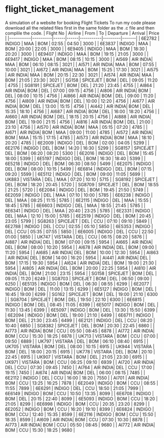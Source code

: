 # flight_ticket_management
A  simulation of a website for booking Flight Tickets
 To run my code please download all the related files first in the same folder as the .c file and then complile the code. 
| Flight No | Airline  | From | To   | Departure | Arrival | Price |
|-----------|----------|------|------|-----------|---------|-------|
| 6E2782    | INDIGO   | MAA  | BOM  | 02:55     | 04:50   | 3000  |
| 6E3837    | INDIGO   | MAA  | BOM  | 20:00     | 22:05   | 3000  |
| 6E9405    | INDIGO   | MAA  | BOM  | 18:30     | 20:20   | 3000  |
| 6E9407    | INDIGO   | MAA  | BOM  | 19:15     | 21:05   | 3000  |
| 6E9417    | INDIGO   | MAA  | BOM  | 08:15     | 10:15   | 3000  |
| AI569     | AIR INDIA| MAA  | BOM  | 06:10     | 08:15   | 3021  |
| AI571     | AIR INDIA| MAA  | BOM  | 07:55     | 10:00   | 3021  |
| AI672     | AIR INDIA| MAA  | BOM  | 15:25     | 17:30   | 3021  |
| AI575     | AIR INDIA| MAA  | BOM  | 20:15     | 22:30   | 3021  |
| AI574     | AIR INDIA| MAA  | BOM  | 21:05     | 23:30   | 3021  |
| SG158     | SPICEJET | BOM  | DEL  | 09:05     | 11:20   | 4755  |
| SG8191    | SPICEJET | BOM  | DEL  | 21:20     | 23:45   | 4755  |
| AI864     | AIR INDIA| BOM  | DEL  | 07:00     | 09:15   | 4756  |
| AI806     | AIR INDIA| BOM  | DEL  | 08:00     | 10:15   | 4756  |
| AI866     | AIR INDIA| BOM  | DEL  | 09:00     | 11:20   | 4756  |
| AI809     | AIR INDIA| BOM  | DEL  | 10:00     | 12:20   | 4756  |
| AI677     | AIR INDIA| BOM  | DEL  | 13:00     | 15:15   | 4756  |
| AI442     | AIR INDIA| BOM  | DEL  | 15:35     | 18:10   | 4756  |
| AI687     | AIR INDIA| BOM  | DEL  | 16:00     | 18:20   | 4756  |
| AI660     | AIR INDIA| BOM  | DEL  | 18:15     | 20:15   | 4756  |
| AI888     | AIR INDIA| BOM  | DEL  | 19:00     | 21:15   | 4756  |
| AI816     | AIR INDIA| BOM  | DEL  | 21:00     | 23:10   | 4756  |
| AI570     | AIR INDIA| BOM  | MAA  | 05:15     | 07:20   | 4785  |
| AI671     | AIR INDIA| BOM  | MAA  | 09:00     | 11:00   | 4785  |
| AI572     | AIR INDIA| BOM  | MAA  | 15:15     | 17:15   | 4785  |
| AI573     | AIR INDIA| BOM  | MAA  | 18:10     | 20:20   | 4785  |
| 6E2009    | INDIGO   | DEL  | BOM  | 02:00     | 04:05   | 5299  |
| 6E2176    | INDIGO   | DEL  | BOM  | 14:20     | 16:30   | 5299  |
| SG8157    | SPICEJET | DEL  | BOM  | 06:20     | 08:20   | 5300  |
| 6E2016    | INDIGO   | DEL  | BOM  | 15:45     | 18:00   | 5399  |
| 6E5197    | INDIGO   | DEL  | BOM  | 16:30     | 18:40   | 5399  |
| 6E5218    | INDIGO   | DEL  | BOM  | 06:30     | 08:50   | 5499  |
| 6E2075    | INDIGO   | DEL  | BOM  | 08:00     | 10:15   | 5499  |
| 6E6814    | INDIGO   | DEL  | BOM  | 07:15     | 09:20   | 5599  |
| 6E5112    | INDIGO   | DEL  | BOM  | 09:00     | 11:05   | 5699  |
| UK883     | VISTARA  | DEL  | MAA  | 07:20     | 10:10   | 5715  |
| SG8192    | SPICEJET | DEL  | BOM  | 18:20     | 20:45   | 5720  |
| SG8709    | SPICEJET | DEL  | BOM  | 18:55     | 21:25   | 5720  |
| 6E2084    | INDIGO   | DEL  | BOM  | 19:45     | 21:50   | 5749  |
| 6E2059    | INDIGO   | DEL  | MAA  | 07:10     | 10:00   | 5785  |
| 6E6238    | INDIGO   | DEL  | MAA  | 08:25     | 11:15   | 5785  |
| 6E2115    | INDIGO   | DEL  | MAA  | 15:55     | 18:45   | 5785  |
| 6E6603    | INDIGO   | DEL  | MAA  | 18:55     | 21:45   | 5785  |
| 6E6341    | INDIGO   | DEL  | MAA  | 20:40     | 23:25   | 5785  |
| 6E2331    | INDIGO   | DEL  | MAA  | 12:10     | 15:00   | 5785  |
| 6E2519    | INDIGO   | DEL  | BOM  | 20:45     | 23:05   | 5799  |
| SG8263    | SPICEJET | DEL  | CCU  | 07:10     | 09:10   | 5849  |
| 6E2788    | INDIGO   | DEL  | CCU  | 02:55     | 05:10   | 5850  |
| 6E5353    | INDIGO   | DEL  | CCU  | 05:35     | 07:55   | 5850  |
| 6E6005    | INDIGO   | DEL  | CCU  | 22:50     | 01:00   | 5850  |
| UK747     | VISTARA  | DEL  | CCU  | 06:15     | 08:20   | 5876  |
| AI887     | AIR INDIA| DEL  | BOM  | 07:00     | 09:15   | 5954  |
| AI665     | AIR INDIA| DEL  | BOM  | 08:00     | 10:20   | 5954  |
| AI678     | AIR INDIA| DEL  | BOM  | 09:00     | 11:20   | 5954  |
| AI685     | AIR INDIA| DEL  | BOM  | 10:00     | 12:30   | 5954  |
| AI863     | AIR INDIA| DEL  | BOM  | 14:00     | 16:20   | 5954  |
| AI441     | AIR INDIA| DEL  | BOM  | 17:15     | 19:30   | 5954  |
| AI624     | AIR INDIA| DEL  | BOM  | 19:00     | 21:30   | 5954  |
| AI805     | AIR INDIA| DEL  | BOM  | 20:00     | 22:25   | 5954  |
| AI810     | AIR INDIA| DEL  | BOM  | 21:00     | 23:15   | 5954  |
| SG158     | SPICEJET | BOM  | DEL  | 09:05     | 11:20   | 6249  |
| SG8703    | SPICEJET | BOM  | DEL  | 06:50     | 09:00   | 6250  |
| 6E5135    | INDIGO   | BOM  | DEL  | 06:30     | 08:55   | 6299  |
| 6E2077    | INDIGO   | BOM  | DEL  | 11:00     | 13:15   | 6299  |
| 6E5127    | INDIGO   | BOM  | DEL  | 16:45     | 19:00   | 6299  |
| SG162     | SPICEJET | BOM  | DEL  | 19:00     | 21:10   | 6300  |
| SG8704    | SPICEJET | BOM  | DEL  | 19:50     | 22:10   | 6300  |
| 6E6815    | INDIGO   | BOM  | DEL  | 08:45     | 11:05   | 6399  |
| 6E5017    | INDIGO   | BOM  | DEL  | 11:30     | 13:45   | 6399  |
| 6E5097    | INDIGO   | BOM  | DEL  | 13:30     | 15:50   | 6399  |
| 6E2094    | INDIGO   | BOM  | DEL  | 19:00     | 21:10   | 6499  |
| 6E6711    | INDIGO   | BOM  | DEL  | 21:30     | 23:45   | 6499  |
| 6E2121    | INDIGO   | DEL  | CCU  | 08:20     | 10:40   | 6850  |
| SG8382    | SPICEJET | DEL  | BOM  | 20:30     | 22:45   | 6860  |
| AI773     | AIR INDIA| BOM  | CCU  | 05:50     | 08:45   | 6878  |
| AI772     | AIR INDIA| BOM  | CCU  | 15:30     | 18:25   | 6878  |
| UK713     | VISTARA  | BOM  | CCU  | 07:00     | 09:50   | 6889  |
| UK797     | VISTARA  | DEL  | BOM  | 06:10     | 08:40   | 6915  |
| UK705     | VISTARA  | BOM  | DEL  | 08:00     | 10:15   | 6915  |
| UK944     | VISTARA  | BOM  | DEL  | 18:00     | 20:15   | 6915  |
| UK778     | VISTARA  | DEL  | BOM  | 20:10     | 22:45   | 6915  |
| UK907     | VISTARA  | BOM  | DEL  | 21:05     | 23:30   | 6915  |
| UK971     | VISTARA  | BOM  | CCU  | 06:25     | 09:10   | 6939  |
| AI720     | AIR INDIA| DEL  | CCU  | 07:30     | 09:45   | 7450  |
| AI764     | AIR INDIA| DEL  | CCU  | 17:00     | 19:15   | 7450  |
| AI674     | AIR INDIA| BOM  | DEL  | 06:00     | 08:15   | 7485  |
| 6E2112    | INDIGO   | DEL  | CCU  | 16:00     | 18:20   | 7550  |
| AI701     | AIR INDIA| BOM  | CCU  | 13:25     | 16:25   | 7878  |
| 6E2049    | INDIGO   | BOM  | CCU  | 08:55     | 11:55   | 7899  |
| 6E6291    | INDIGO   | DEL  | CCU  | 18:50     | 21:05   | 7999  |
| 6E6149    | INDIGO   | BOM  | CCU  | 10:50     | 13:35   | 8099  |
| 6E6708    | INDIGO   | BOM  | DEL  | 20:15     | 22:40   | 8099  |
| 6E5093    | INDIGO   | BOM  | CCU  | 18:20     | 21:05   | 8299  |
| 6E6998    | INDIGO   | BOM  | CCU  | 20:35     | 23:20   | 8299  |
| 6E2052    | INDIGO   | BOM  | CCU  | 16:20     | 19:10   | 8399  |
| 6E6824    | INDIGO   | BOM  | CCU  | 12:40     | 15:35   | 8599  |
| 6E2116    | INDIGO   | BOM  | CCU  | 15:50     | 18:35   | 8599  |
| AI609     | AIR INDIA| BOM  | CCU  | 07:30     | 10:30   | 8878  |
| AI773     | AIR INDIA| BOM  | CCU  | 05:50     | 08:45   | 9680  |
| AI772     | AIR INDIA| BOM  | CCU  | 15:30     | 18:25   | 9680  |
